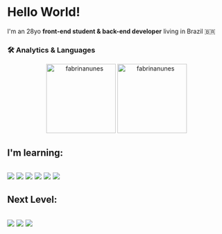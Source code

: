 
# Hello World!
I'm an 28yo <strong>front-end student & back-end developer</strong> living in Brazil 🇧🇷

### 🛠 Analytics & Languages
<div align="center">
  <img height=160px src="https://github-readme-stats.vercel.app/api?username=fabrinanunes&show_icons=true&theme=dracula&include_all_commits=true&count_private=true"" alt="fabrinanunes" />
  <img height=160px src="https://github-readme-stats.vercel.app/api/top-langs?username=fabrinanunes&layout=compact&langs_count=16&theme=dracula"" alt="fabrinanunes" />
</div>
  
  <h2 align="left">I'm learning:<h2>
<p>
<img src="https://img.shields.io/badge/HTML5-E34F26?style=for-the-badge&logo=html5&logoColor=white"/>
<img src="https://img.shields.io/badge/CSS3-1572B6?style=for-the-badge&logo=css3&logoColor=white"/>
<img src="https://img.shields.io/badge/JavaScript-F7DF1E?style=for-the-badge&logo=javascript&logoColor=black"/>
<img src="https://img.shields.io/badge/React-20232A?style=for-the-badge&logo=react&logoColor=61DAFB"/>
<img src="https://img.shields.io/badge/Node.js-43853D?style=for-the-badge&logo=node.js&logoColor=white>"/>
<img src="https://img.shields.io/badge/Docker-2496ED?style=for-the-badge&logo=docker&logoColor=white"/>
</p>
   <h2 align="left">Next Level:<h2>
<p>
<img src="https://img.shields.io/badge/Amazon_AWS-232F3E?style=for-the-badge&logo=amazon-aws&logoColor=white"/>
<img src="https://img.shields.io/badge/TypeScript-007ACC?style=for-the-badge&logo=typescript&logoColor=white"/>
<img src="https://img.shields.io/badge/Kubernetes-326DE6?style=for-the-badge&logo=kubernetes&logoColor=white"/>
</p>

<!---
fabrinanunes/fabrinanunes is a ✨ special ✨ repository because its `README.md` (this file) appears on your GitHub profile.
You can click the Preview link to take a look at your changes.
--->
